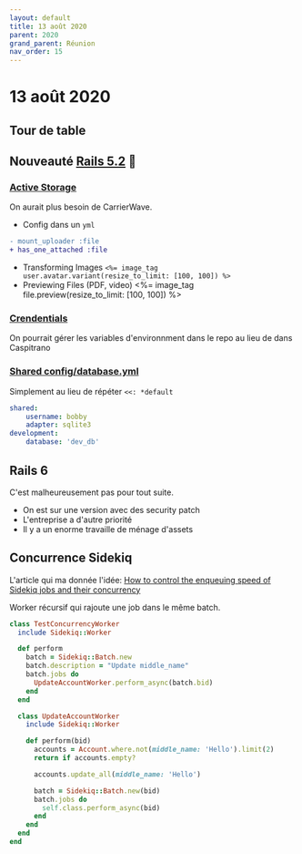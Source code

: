 ```yaml
---
layout: default
title: 13 août 2020
parent: 2020
grand_parent: Réunion
nav_order: 15
---
```


# 13 août 2020

## Tour de table

## Nouveauté [Rails 5.2](https://guides.rubyonrails.org/5_2_release_notes.html) 🌈

### [Active Storage](https://guides.rubyonrails.org/active_storage_overview.html)

On aurait plus besoin de CarrierWave.

* Config dans un `yml`

```diff
- mount_uploader :file
+ has_one_attached :file
```
* Transforming Images `<%= image_tag user.avatar.variant(resize_to_limit: [100, 100]) %>`
* Previewing Files (PDF, video)    <%= image_tag file.preview(resize_to_limit: [100, 100]) %>

### [Crendentials](https://guides.rubyonrails.org/security.html#custom-credentials)

On pourrait gérer les variables d'environnment dans le repo au lieu de dans Caspitrano

### [Shared config/database.yml](https://github.com/rails/rails/pull/28896/files#diff-0a1a3158ff1c2956f5e096a250c11a66R1412)

Simplement au lieu de répéter `<<: *default`
```yaml
shared:
    username: bobby
    adapter: sqlite3
development:
    database: 'dev_db'
```


## Rails 6

C'est malheureusement pas pour tout suite.

* On est sur une version avec des security patch
* L'entreprise a d'autre priorité
* Il y a un enorme travaille de ménage d'assets

## Concurrence Sidekiq

L'article qui ma donnée l'idée: 
[How to control the enqueuing speed of Sidekiq jobs and their concurrency](https://dev.to/minhajuddin/how-to-control-the-enqueuing-speed-of-sidekiq-jobs-and-their-concurrency-393p)

Worker récursif qui rajoute une job dans le même batch.

```ruby
class TestConcurrencyWorker
  include Sidekiq::Worker

  def perform
    batch = Sidekiq::Batch.new
    batch.description = "Update middle_name"
    batch.jobs do
      UpdateAccountWorker.perform_async(batch.bid)
    end
  end

  class UpdateAccountWorker
    include Sidekiq::Worker

    def perform(bid)
      accounts = Account.where.not(middle_name: 'Hello').limit(2)
      return if accounts.empty?

      accounts.update_all(middle_name: 'Hello')

      batch = Sidekiq::Batch.new(bid)
      batch.jobs do
        self.class.perform_async(bid)
      end
    end
  end
end
```